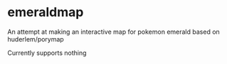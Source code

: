 # emeraldmap
An attempt at making an interactive map for pokemon emerald based on huderlem/porymap


Currently supports nothing

[pokeruby]: https://github.com/pret/pokeruby
[pokeemerald]: https://github.com/pret/pokeemerald
[porymap]: https://github.com/huderlem/porymap/releases
